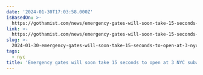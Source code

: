 ```yaml
---
date: '2024-01-30T17:03:58.000Z'
isBasedOn: >-
  https://gothamist.com/news/emergency-gates-will-soon-take-15-seconds-to-open-at-3-nyc-subway-stations
link: >-
  https://gothamist.com/news/emergency-gates-will-soon-take-15-seconds-to-open-at-3-nyc-subway-stations
slug: >-
  2024-01-30-emergency-gates-will-soon-take-15-seconds-to-open-at-3-nyc-subway-stations
tags:
  - nyc
title: 'Emergency gates will soon take 15 seconds to open at 3 NYC subway stations '
---
```


